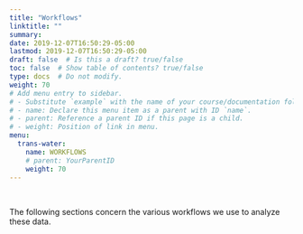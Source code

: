 ```yaml
---
title: "Workflows"
linktitle: ""
summary:
date: 2019-12-07T16:50:29-05:00
lastmod: 2019-12-07T16:50:29-05:00
draft: false  # Is this a draft? true/false
toc: false  # Show table of contents? true/false
type: docs  # Do not modify.
weight: 70
# Add menu entry to sidebar.
# - Substitute `example` with the name of your course/documentation folder.
# - name: Declare this menu item as a parent with ID `name`.
# - parent: Reference a parent ID if this page is a child.
# - weight: Position of link in menu.
menu:
  trans-water:
    name: WORKFLOWS
    # parent: YourParentID
    weight: 70
---
```


<br/>

The following sections concern the various workflows we use to analyze these data.
